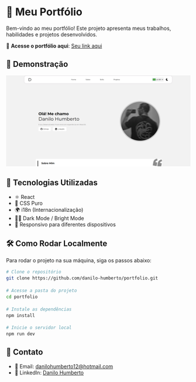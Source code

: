 # 💼 Meu Portfólio

Bem-vindo ao meu portfólio! Este projeto apresenta meus trabalhos, habilidades e projetos desenvolvidos.  

🔗 **Acesse o portfólio aqui**: [Seu link aqui](#)  

## 📸 Demonstração

![Preview do Portfólio](./public/preview-portfolio.png) <!-- Substitua '#' pelo link da imagem ou gif -->

## 🚀 Tecnologias Utilizadas

- ⚛️ React  
- 🎨 CSS Puro  
- 🌍 i18n (Internacionalização)  
- 🔆🌙 Dark Mode / Bright Mode  
- 📱 Responsivo para diferentes dispositivos

## 🛠 Como Rodar Localmente

Para rodar o projeto na sua máquina, siga os passos abaixo:

```sh
# Clone o repositório
git clone https://github.com/danilo-humberto/portfolio.git

# Acesse a pasta do projeto
cd portfolio

# Instale as dependências
npm install

# Inicie o servidor local
npm run dev
```

## 📩 Contato

- 📧 Email: danilohumberto12@hotmail.com
- 💼 LinkedIn: [Danilo Humberto](https://www.linkedin.com/in/danilo-humberto-28a771215/)